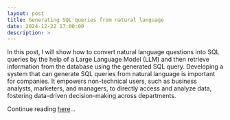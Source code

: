 ```yaml
---
layout: post
title: Generating SQL queries from natural language
date: 2024-12-22 17:00:00
description: >
---
```


In this post, I will show how to convert natural language questions into SQL queries by the help of a Large Language Model (LLM) and then retrieve information from the database using the generated SQL query. Developing a system that can generate SQL queries from natural language is important for companies. It empowers non-technical users, such as business analysts, marketers, and managers, to directly access and analyze data, fostering data-driven decision-making across departments.

Continue reading <a href="https://medium.com/p/92304aba89f5">here</a>...

